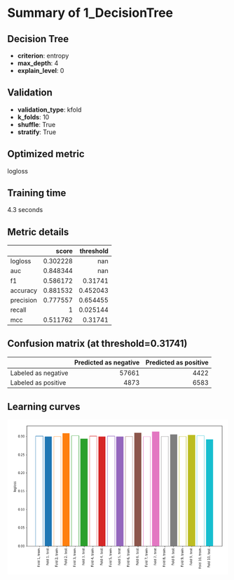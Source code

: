 # Summary of 1_DecisionTree

## Decision Tree
- **criterion**: entropy
- **max_depth**: 4
- **explain_level**: 0

## Validation
 - **validation_type**: kfold
 - **k_folds**: 10
 - **shuffle**: True
 - **stratify**: True

## Optimized metric
logloss

## Training time

4.3 seconds

## Metric details
|           |    score |   threshold |
|:----------|---------:|------------:|
| logloss   | 0.302228 |  nan        |
| auc       | 0.848344 |  nan        |
| f1        | 0.586172 |    0.31741  |
| accuracy  | 0.881532 |    0.452043 |
| precision | 0.777557 |    0.654455 |
| recall    | 1        |    0.025144 |
| mcc       | 0.511762 |    0.31741  |


## Confusion matrix (at threshold=0.31741)
|                     |   Predicted as negative |   Predicted as positive |
|:--------------------|------------------------:|------------------------:|
| Labeled as negative |                   57661 |                    4422 |
| Labeled as positive |                    4873 |                    6583 |

## Learning curves
![Learning curves](learning_curves.png)